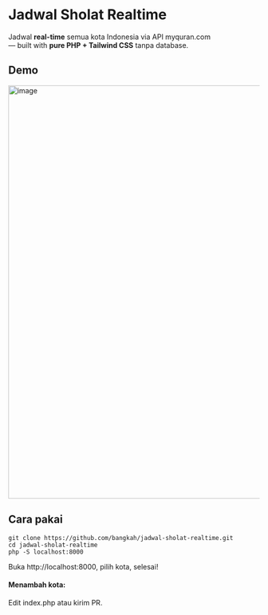 # Jadwal Sholat Realtime
Jadwal **real-time** semua kota Indonesia via API myquran.com  
— built with **pure PHP + Tailwind CSS** tanpa database.

## Demo
<img width="1384" height="829" alt="image" src="https://github.com/user-attachments/assets/9af6a39f-5251-414e-98c0-75a597d755f7" />



## Cara pakai

    git clone https://github.com/bangkah/jadwal-sholat-realtime.git
    cd jadwal-sholat-realtime
    php -S localhost:8000

Buka http://localhost:8000, pilih kota, selesai!

#### Menambah kota:
Edit index.php atau kirim PR.
